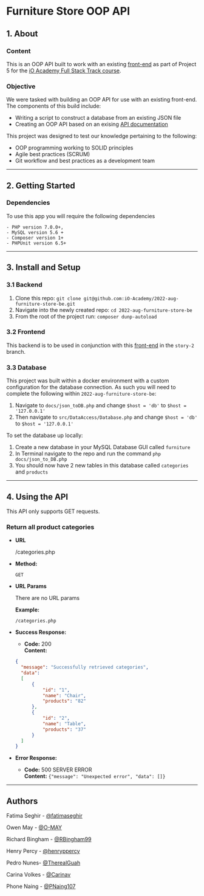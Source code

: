 
# Furniture Store OOP API

## 1. About
### Content
This is an OOP API built to work with an existing [front-end](https://github.com/iO-Academy/furniture-store-fe) as part of
Project 5 for the [iO Academy Full Stack Track course](https://io-academy.uk/).

### Objective
We were tasked with building an OOP API for use with an existing front-end. The components of this build include:
+ Writing a script to construct a database from an existing JSON file
+ Creating an OOP API based on an exising [API documentation](https://github.com/iO-Academy/furniture-api-template)

This project was designed to test our knowledge pertaining to the following:
+ OOP programming working to SOLID principles
+ Agile best practices (SCRUM)
+ Git workflow and best practices as a development team
---
## 2. Getting Started

### Dependencies
To use this app you will require the following dependencies

    - PHP version 7.0.0+, 
    - MySQL version 5.6 + 
    - Composer version 1+
    - PHPUnit version 6.5+
---
## 3. Install and Setup
### 3.1 Backend

1. Clone this repo: `git clone git@github.com:iO-Academy/2022-aug-furniture-store-be.git`
2. Navigate into the newly created repo: `cd 2022-aug-furniture-store-be`
3. From the root of the project run: `composer dunp-autoload`

### 3.2 Frontend
This backend is to be used in conjunction with this [front-end](https://github.com/iO-Academy/furniture-store-fe
) in the `story-2` branch.

### 3.3 Database

This project was built within a docker environment with a custom configuration for the database connection. As such you
will need to complete the following within `2022-aug-furniture-store-be`:

1. Navigate to `docs/json_toDB.php` and change `$host = 'db'` to `$host = '127.0.0.1'`
2. Then navigate to `src/DataAccess/Database.php` and change `$host = 'db'` to `$host = '127.0.0.1'`

To set the database up locally:

1. Create a new database in your MySQL Database GUI called `furniture`
2. In Terminal navigate to the repo and run the command `php docs/json_to_DB.php`
3. You should now have 2 new tables in this database called `categories` and `products`
---
## 4. Using the API

This API only supports GET requests.
### Return all product categories

* **URL**

  /categories.php

* **Method:**

  `GET`

* **URL Params**

  There are no URL params

  **Example:**

  `/categories.php`

* **Success Response:**

    * **Code:** 200 <br />
      **Content:** <br />

  ```json
  {
    "message": "Successfully retrieved categories",
    "data":
    [
        {
            "id": "1",
            "name": "Chair",
            "products": "82"
        },
        {
            "id": "2",
            "name": "Table",
            "products": "37"
        }
    ]
  }
  ```

* **Error Response:**

    * **Code:** 500 SERVER ERROR <br />
      **Content:** `{"message": "Unexpected error", "data": []}`

---
## Authors

Fatima Seghir - [@fatimaseghir](https://github.com/fatimaseghir)

Owen May - [@O-MAY](https://github.com/O-MAY)

Richard Bingham - [@RBingham99](https://github.com/RBingham99)

Henry Percy - [@henryppercy](https://github.com/henryppercy)

Pedro Nunes- [@TherealGuah](https://github.com/TherealGuah)

Carina Volkes - [@Carinav](https://github.com/Carinav)

Phone Naing - [@PNaing107](https://github.com/PNaing107)
